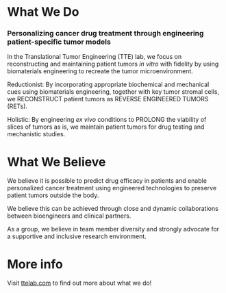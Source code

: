 # What We Do
### Personalizing cancer drug treatment through engineering patient-specific tumor models
In the Translational Tumor Engineering (TTE) lab, we focus on reconstructing and maintaining patient tumors _in vitro_ with fidelity by using biomaterials engineering to recreate the tumor microenvironment.

Reductionist: By incorporating appropriate biochemical and mechanical cues using biomaterials engineering, together with key tumor stromal cells, we RECONSTRUCT patient tumors as REVERSE ENGINEERED TUMORS (RETs).
 
Holistic: By engineering _ex vivo_ conditions to PROLONG the viability of slices of tumors as is, we maintain patient tumors for drug testing and mechanistic studies.

# What We Believe
We believe it is possible to predict drug efficacy in patients and enable personalized cancer treatment using engineered technologies to preserve patient tumors outside the body. 

We believe this can be achieved through close and dynamic collaborations between bioengineers and clinical partners.

As a group, we believe in team member diversity and strongly advocate for a supportive and inclusive research environment.

# More info
Visit [ttelab.com](url) to find out more about what we do!
